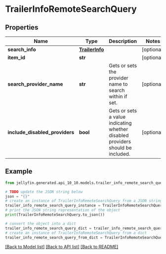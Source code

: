 # TrailerInfoRemoteSearchQuery


## Properties

Name | Type | Description | Notes
------------ | ------------- | ------------- | -------------
**search_info** | [**TrailerInfo**](TrailerInfo.md) |  | [optional] 
**item_id** | **str** |  | [optional] 
**search_provider_name** | **str** | Gets or sets the provider name to search within if set. | [optional] 
**include_disabled_providers** | **bool** | Gets or sets a value indicating whether disabled providers should be included. | [optional] 

## Example

```python
from jellyfin.generated.api_10_10.models.trailer_info_remote_search_query import TrailerInfoRemoteSearchQuery

# TODO update the JSON string below
json = "{}"
# create an instance of TrailerInfoRemoteSearchQuery from a JSON string
trailer_info_remote_search_query_instance = TrailerInfoRemoteSearchQuery.from_json(json)
# print the JSON string representation of the object
print(TrailerInfoRemoteSearchQuery.to_json())

# convert the object into a dict
trailer_info_remote_search_query_dict = trailer_info_remote_search_query_instance.to_dict()
# create an instance of TrailerInfoRemoteSearchQuery from a dict
trailer_info_remote_search_query_from_dict = TrailerInfoRemoteSearchQuery.from_dict(trailer_info_remote_search_query_dict)
```
[[Back to Model list]](README.md#documentation-for-models) [[Back to API list]](README.md#documentation-for-api-endpoints) [[Back to README]](README.md)


